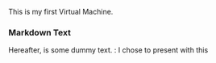 This is my first Virtual Machine.
### Markdown Text

Hereafter, is some dummy text.
: I chose to present with this

